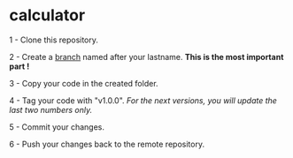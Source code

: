 # calculator
1 - Clone this repository.

2 - Create a [branch](https://git-scm.com/book/fr/v2/Les-branches-avec-Git-Les-branches-en-bref) named after your lastname. **This is the most important part !**

3 - Copy your code in the created folder.

4 - Tag your code with "v1.0.0". *For the next versions, you will update the last two numbers only.*

5 - Commit your changes.

6 - Push your changes back to the remote repository.
